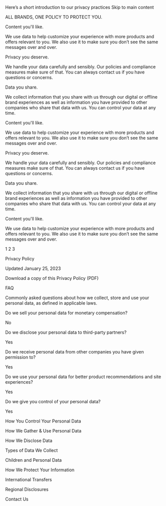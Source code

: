 Here’s a short introduction to our privacy practices
Skip to main content

ALL BRANDS, ONE POLICY TO PROTECT YOU.

Content you'll like.

We use data to help customize your experience with more products and offers relevant to you. We also use it to make sure you don’t see the same messages over and over.

Privacy you deserve.

We handle your data carefully and sensibly. Our policies and compliance measures make sure of that. You can always contact us if you have questions or concerns.

Data you share.

We collect information that you share with us through our digital or offline brand experiences as well as information you have provided to other companies who share that data with us. You can control your data at any time.

Content you'll like.

We use data to help customize your experience with more products and offers relevant to you. We also use it to make sure you don’t see the same messages over and over.

Privacy you deserve.

We handle your data carefully and sensibly. Our policies and compliance measures make sure of that. You can always contact us if you have questions or concerns.

Data you share.

We collect information that you share with us through our digital or offline brand experiences as well as information you have provided to other companies who share that data with us. You can control your data at any time.

Content you'll like.

We use data to help customize your experience with more products and offers relevant to you. We also use it to make sure you don’t see the same messages over and over.

1
2
3

Privacy Policy

Updated January 25, 2023

Download a copy of this Privacy Policy (PDF)

FAQ

Commonly asked questions about how we collect, store and use your personal data, as defined in applicable laws.

Do we sell your personal data for monetary compensation?

No

Do we disclose your personal data to third-party partners?

Yes

Do we receive personal data from other companies you have given permission to?

Yes

Do we use your personal data for better product recommendations and site experiences?

Yes

Do we give you control of your personal data?

Yes

How You Control Your Personal Data

How We Gather & Use Personal Data

How We Disclose Data

Types of Data We Collect

Children and Personal Data

How We Protect Your Information

International Transfers

Regional Disclosures

Contact Us